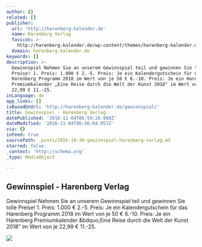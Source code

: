 ```yaml
---
author: []
related: []
publisher:
  url: 'http://harenberg-kalender.de'
  name: Harenberg Verlag
  favicon: >-
    http://harenberg-kalender.de/wp-content/themes/harenberg-kalender.de/favicon.ico
  domain: harenberg-kalender.de
keywords: []
description: >-
  Gewinnspiel Nehmen Sie an unserem Gewinnspiel teil und gewinnen Sie tolle
  Preise! 1. Preis: 1.000 € 2.-5. Preis: Je ein Kalendergutschein für das
  Harenberg Programm 2018 im Wert von je 50 € 6.-10. Preis: Je ein Harenberg
  Premiumkalender „Eine Reise durch die Welt der Kunst 2018" im Wert von je
  22,99 € 11.-25.
inLanguage: de
app_links: []
isBasedOnUrl: 'http://harenberg-kalender.de/gewinnspiel/'
title: Gewinnspiel - Harenberg Verlag
datePublished: '2016-11-04T06:59:28.060Z'
dateModified: '2016-11-04T06:56:04.951Z'
via: {}
inFeed: true
sourcePath: _posts/2016-10-30-gewinnspiel-harenberg-verlag.md
starred: false
_context: 'http://schema.org'
_type: MediaObject

---
```

<article style=""><h1>Gewinnspiel - Harenberg Verlag</h1><p>Gewinnspiel Nehmen Sie an unserem Gewinnspiel teil und gewinnen Sie tolle Preise! 1. Preis: 1.000 € 2.-5. Preis: Je ein Kalendergutschein für das Harenberg Programm 2018 im Wert von je 50 € 6.-10. Preis: Je ein Harenberg Premiumkalender &amp;bdquo;Eine Reise durch die Welt der Kunst 2018" im Wert von je 22,99 € 11.-25.</p><img src="http://harenberg-kalender.de/wp-content/uploads/Gewinnspiel_2018_hoch.jpg" /></article>